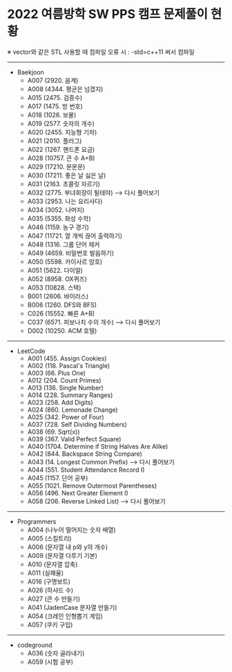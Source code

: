 # 2022 여름방학 SW PPS 캠프 문제풀이 현황

※ vector와 같은 STL 사용할 때 컴파일 오류 시 : -std=c++11 써서 컴파일

<hr/>

- Baekjoon
  - A007 (2920. 음계)
  - A008 (4344. 평균은 넘겠지)
  - A015 (2475. 검증수)
  - A017 (1475. 방 번호)
  - A018 (1026. 보물)
  - A019 (2577. 숫자의 개수)
  - A020 (2455. 지능형 기차)
  - A021 (2010. 플러그)
  - A022 (1267. 핸드폰 요금)
  - A028 (10757. 큰 수 A+B)
  - A029 (17210. 문문문)
  - A030 (17211. 좋은 날 싫은 날)
  - A031 (2163. 초콜릿 자르기)
  - A032 (2775. 부녀회장이 될테야) --> 다시 풀어보기
  - A033 (2953. 나는 요리사다)
  - A034 (3052. 나머지)
  - A035 (5355. 화성 수학)
  - A046 (1159. 농구 경기)
  - A047 (11721. 열 개씩 끊어 출력하기)
  - A048 (1316. 그룹 단어 체커
  - A049 (4659. 비밀번호 발음하기)
  - A050 (5598. 카이사르 암호)
  - A051 (5622. 다이얼)
  - A052 (8958. OX퀴즈)
  - A053 (10828. 스택)
  - B001 (2606. 바이러스)
  - B006 (1260. DFS와 BFS)
  - C026 (15552. 빠른 A+B)
  - C037 (6571. 피보나치 수의 개수) --> 다시 풀어보기
  - D002 (10250. ACM 호텔)

<hr/>

- LeetCode
  - A001 (455. Assign Cookies)
  - A002 (118. Pascal's Triangle)
  - A003 (66. Plus One)
  - A012 (204. Count Primes)
  - A013 (136. Single Number)
  - A014 (228. Summary Ranges)
  - A023 (258. Add Digits)
  - A024 (860. Lemonade Change)
  - A025 (342. Power of Four)
  - A037 (728. Self Dividing Numbers)
  - A038 (69. Sqrt(x))
  - A039 (367. Valid Perfect Square)
  - A040 (1704. Determine if String Halves Are Alike)
  - A042 (844. Backspace String Compare)
  - A043 (14. Longest Common Prefix) --> 다시 풀어보기
  - A044 (551. Student Attendance Record I)
  - A045 (1157. 단어 공부)
  - A055 (1021. Remove Outermost Parentheses)
  - A056 (496. Next Greater Element I)
  - A058 (206. Reverse Linked List) --> 다시 풀어보기

<hr/>

- Programmers
  - A004 (나누어 떨어지는 숫자 배열)
  - A005 (스킬트리)
  - A006 (문자열 내 p와 y의 개수)
  - A009 (문자열 다루기 기본)
  - A010 (문자열 압축)
  - A011 (실패율)
  - A016 (구명보트)
  - A026 (하샤드 수)
  - A027 (큰 수 만들기)
  - A041 (JadenCase 문자열 만들기)
  - A054 (크레인 인형뽑기 게임)
  - A057 (쿠키 구입)

<hr/>

- codeground
  - A036 (숫자 골라내기)
  - A059 (시험 공부)
